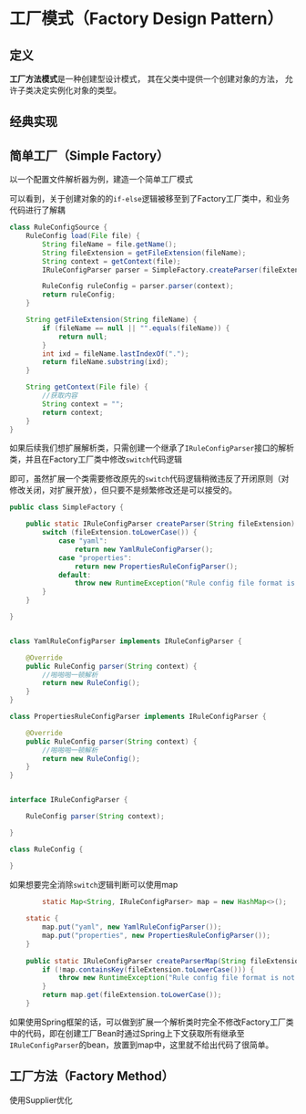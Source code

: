 #  工厂模式（Factory Design Pattern）



## 定义

**工厂方法模式**是一种创建型设计模式， 其在父类中提供一个创建对象的方法， 允许子类决定实例化对象的类型。



## 经典实现





## 简单工厂（Simple Factory）

以一个配置文件解析器为例，建造一个简单工厂模式

可以看到，关于创建对象的的`if-else`逻辑被移至到了Factory工厂类中，和业务代码进行了解耦

```java
class RuleConfigSource {
    RuleConfig load(File file) {
        String fileName = file.getName();
        String fileExtension = getFileExtension(fileName);
        String context = getContext(file);
        IRuleConfigParser parser = SimpleFactory.createParser(fileExtension);

        RuleConfig ruleConfig = parser.parser(context);
        return ruleConfig;
    }

    String getFileExtension(String fileName) {
        if (fileName == null || "".equals(fileName)) {
            return null;
        }
        int ixd = fileName.lastIndexOf(".");
        return fileName.substring(ixd);
    }

    String getContext(File file) {
        //获取内容
        String context = "";
        return context;
    }
}
```



如果后续我们想扩展解析类，只需创建一个继承了`IRuleConfigParser`接口的解析类，并且在Factory工厂类中修改`switch`代码逻辑

即可，虽然扩展一个类需要修改原先的`switch`代码逻辑稍微违反了开闭原则（对修改关闭，对扩展开放），但只要不是频繁修改还是可以接受的。



```java
public class SimpleFactory {

    public static IRuleConfigParser createParser(String fileExtension) {
        switch (fileExtension.toLowerCase()) {
            case "yaml":
                return new YamlRuleConfigParser();
            case "properties":
                return new PropertiesRuleConfigParser();
            default:
                throw new RuntimeException("Rule config file format is not supported " + fileExtension);
        }
    }

}


class YamlRuleConfigParser implements IRuleConfigParser {

    @Override
    public RuleConfig parser(String context) {
        //啪啪啪一顿解析
        return new RuleConfig();
    }
}

class PropertiesRuleConfigParser implements IRuleConfigParser {

    @Override
    public RuleConfig parser(String context) {
        //啪啪啪一顿解析
        return new RuleConfig();
    }
}


interface IRuleConfigParser {

    RuleConfig parser(String context);

}

class RuleConfig {

}
```





如果想要完全消除`switch`逻辑判断可以使用map

```java
		static Map<String, IRuleConfigParser> map = new HashMap<>();
    
    static {
        map.put("yaml", new YamlRuleConfigParser());
        map.put("properties", new PropertiesRuleConfigParser());
    }
    
    public static IRuleConfigParser createParserMap(String fileExtension) {
        if (!map.containsKey(fileExtension.toLowerCase())) {
            throw new RuntimeException("Rule config file format is not supported " + fileExtension);
        }
        return map.get(fileExtension.toLowerCase());
    }

```



如果使用Spring框架的话，可以做到扩展一个解析类时完全不修改Factory工厂类中的代码，即在创建工厂Bean时通过Spring上下文获取所有继承至`IRuleConfigParser`的bean，放置到map中，这里就不给出代码了很简单。





## 工厂方法（Factory Method）



使用Supplier优化